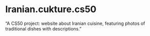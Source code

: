 # Iranian.cukture.cs50
“A CS50 project: website about Iranian cuisine, featuring photos of traditional dishes with descriptions.”
